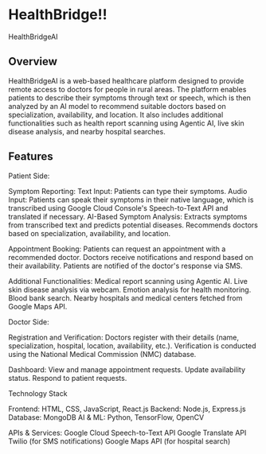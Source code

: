 # HealthBridge!!

HealthBridgeAI

## Overview

HealthBridgeAI is a web-based healthcare platform designed to provide remote access to doctors for people in rural areas. The platform enables patients to describe their symptoms through text or speech, which is then analyzed by an AI model to recommend suitable doctors based on specialization, availability, and location. It also includes additional functionalities such as health report scanning using Agentic AI, live skin disease analysis, and nearby hospital searches.

## Features

Patient Side:

Symptom Reporting:
Text Input: Patients can type their symptoms.
Audio Input: Patients can speak their symptoms in their native language, which is transcribed using Google Cloud Console's Speech-to-Text API and translated if necessary.
AI-Based Symptom Analysis:
Extracts symptoms from transcribed text and predicts potential diseases.
Recommends doctors based on specialization, availability, and location.

Appointment Booking:
Patients can request an appointment with a recommended doctor.
Doctors receive notifications and respond based on their availability.
Patients are notified of the doctor's response via SMS.

Additional Functionalities:
Medical report scanning using Agentic AI.
Live skin disease analysis via webcam.
Emotion analysis for health monitoring.
Blood bank search.
Nearby hospitals and medical centers fetched from Google Maps API.

Doctor Side:

Registration and Verification:
Doctors register with their details (name, specialization, hospital, location, availability, etc.).
Verification is conducted using the National Medical Commission (NMC) database.

Dashboard:
View and manage appointment requests.
Update availability status.
Respond to patient requests.

Technology Stack

Frontend: HTML, CSS, JavaScript, React.js
Backend: Node.js, Express.js
Database: MongoDB
AI & ML: Python, TensorFlow, OpenCV

APIs & Services:
Google Cloud Speech-to-Text API
Google Translate API
Twilio (for SMS notifications)
Google Maps API (for hospital search)
